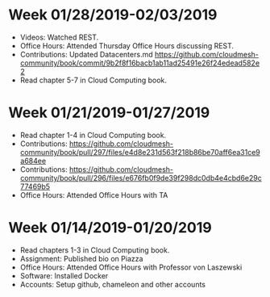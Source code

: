 # Week 01/28/2019-02/03/2019

* Videos: Watched REST.
* Office Hours: Attended Thursday Office Hours discussing REST.
* Contributions: Updated Datacenters.md https://github.com/cloudmesh-community/book/commit/9b2f8f16bacb1ab11ad25491e26f24edead582e2
* Read chapter 5-7 in Cloud Computing book.

# Week 01/21/2019-01/27/2019

* Read chapter 1-4 in Cloud Computing book.
* Contributions: https://github.com/cloudmesh-community/book/pull/297/files/e4d8e231d563f218b86be70aff6ea31ce9a684ee 
* Contributions: https://github.com/cloudmesh-community/book/pull/296/files/e676fb0f9de39f298dc0db4e4cbd6e29c77469b5
* Office Hours: Attended Office Hours with TA

# Week 01/14/2019-01/20/2019

* Read chapters 1-3 in Cloud Computing book.
* Assignment: Published bio on Piazza
* Office Hours: Attended Office Hours with Professor von Laszewski
* Software: Installed Docker
* Accounts: Setup github, chameleon and other accounts
